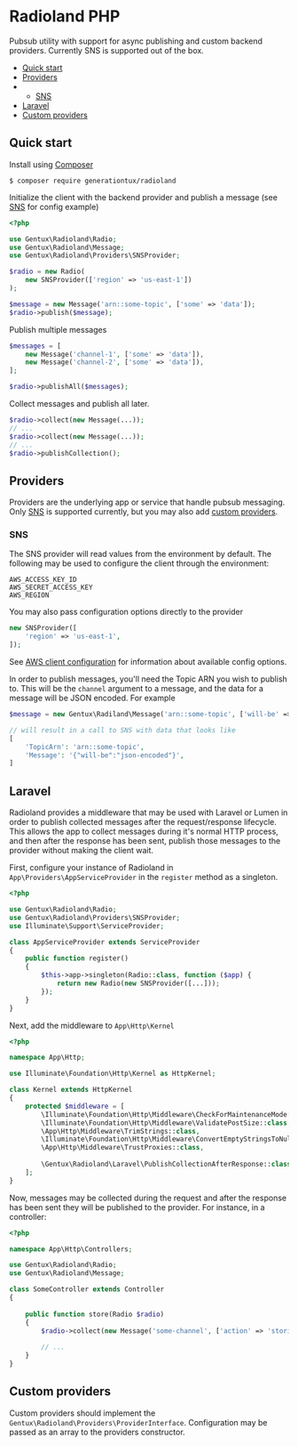 # Radioland PHP

Pubsub utility with support for async publishing and custom backend providers. Currently SNS is supported out of the box.

- [Quick start](#quick-start)
- [Providers](#providers)
- - [SNS](#sns)
- [Laravel](#laravel)
- [Custom providers](#custom-providers)

## Quick start

Install using [Composer](https://getcomposer.org/)
```
$ composer require generationtux/radioland
```

Initialize the client with the backend provider and publish a message (see [SNS](#sns) for config example)
```php
<?php

use Gentux\Radioland\Radio;
use Gentux\Radioland\Message;
use Gentux\Radioland\Providers\SNSProvider;

$radio = new Radio(
    new SNSProvider(['region' => 'us-east-1'])
);

$message = new Message('arn::some-topic', ['some' => 'data']);
$radio->publish($message);
```

Publish multiple messages
```php
$messages = [
    new Message('channel-1', ['some' => 'data']),
    new Message('channel-2', ['some' => 'data']),
];

$radio->publishAll($messages);
```

Collect messages and publish all later.
```php
$radio->collect(new Message(...));
// ...
$radio->collect(new Message(...));
// ...
$radio->publishCollection();
```

## Providers

Providers are the underlying app or service that handle pubsub messaging. Only [SNS](#sns) is supported currently, but you may also add [custom providers](#custom-providers).

### SNS

The SNS provider will read values from the environment by default. The following may be used to configure the client through the environment:
```
AWS_ACCESS_KEY_ID
AWS_SECRET_ACCESS_KEY
AWS_REGION
```

You may also pass configuration options directly to the provider
```php
new SNSProvider([
    'region' => 'us-east-1',
]);
```

See [AWS client configuration](http://docs.aws.amazon.com/aws-sdk-php/v3/guide/guide/configuration.html) for information about available config options.

In order to publish messages, you'll need the Topic ARN you wish to publish to. This will be the `channel` argument to a message, and the data for a message will be JSON encoded. For example
```php
$message = new Gentux\Radiland\Message('arn::some-topic', ['will-be' => 'json-encoded']);

// will result in a call to SNS with data that looks like
[
    'TopicArn': 'arn::some-topic',
    'Message': '{"will-be":"json-encoded"}',
]
```

## Laravel

Radioland provides a middleware that may be used with Laravel or Lumen in order to publish collected messages after the request/response lifecycle. This allows the app to collect messages during it's normal HTTP process, and then after the response has been sent, publish those messages to the provider without making the client wait.

First, configure your instance of Radioland in `App\Providers\AppServiceProvider`  in the `register` method as a singleton.

```php
<?php

use Gentux\Radioland\Radio;
use Gentux\Radioland\Providers\SNSProvider;
use Illuminate\Support\ServiceProvider;

class AppServiceProvider extends ServiceProvider
{
    public function register()
    {
        $this->app->singleton(Radio::class, function ($app) {
            return new Radio(new SNSProvider([...]));
        });
    }
}
```

Next, add the middleware to `App\Http\Kernel`

```php
<?php

namespace App\Http;

use Illuminate\Foundation\Http\Kernel as HttpKernel;

class Kernel extends HttpKernel
{
    protected $middleware = [
        \Illuminate\Foundation\Http\Middleware\CheckForMaintenanceMode::class,
        \Illuminate\Foundation\Http\Middleware\ValidatePostSize::class,
        \App\Http\Middleware\TrimStrings::class,
        \Illuminate\Foundation\Http\Middleware\ConvertEmptyStringsToNull::class,
        \App\Http\Middleware\TrustProxies::class,
        
        \Gentux\Radioland\Laravel\PublishCollectionAfterResponse::class, // <<------ Add middleware class
    ];
}
```

Now, messages may be collected during the request and after the response has been sent they will be published to the provider. For instance, in a controller:

```php
<?php

namespace App\Http\Controllers;

use Gentux\Radioland\Radio;
use Gentux\Radioland\Message;

class SomeController extends Controller
{
    
    public function store(Radio $radio)
    {
        $radio->collect(new Message('some-channel', ['action' => 'storing new data']));
        
        // ...
    }
}
```

## Custom providers

Custom providers should implement the `Gentux\Radioland\Providers\ProviderInterface`. Configuration may be passed as an array to the providers constructor.